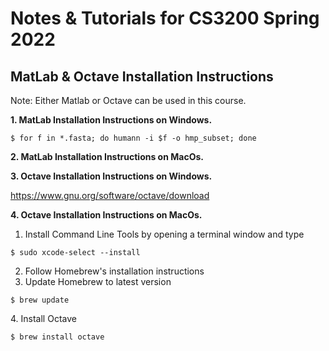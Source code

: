 # Notes & Tutorials for CS3200 Spring 2022


## MatLab & Octave Installation Instructions
Note: Either Matlab or Octave can be used in this course.

**1. MatLab Installation Instructions on Windows.**

<div class="language-markdown highlighter-rouge"><div class="highlight"><pre class="highlight"><code><span class="gh">$ for f in *.fasta; do humann -i $f -o hmp_subset; done</span>
</code></pre></div></div>

**2. MatLab Installation Instructions on MacOs.**

**3. Octave Installation Instructions on Windows.**

https://www.gnu.org/software/octave/download

**4. Octave Installation Instructions on MacOs.**

1. Install Command Line Tools by opening a terminal window and type
<div class="language-markdown highlighter-rouge"><div class="highlight"><pre class="highlight"><code><span class="gh">$ sudo xcode-select --install</span>
</code></pre></div></div>

2. Follow Homebrew's installation instructions
3. Update Homebrew to latest version
<div class="language-markdown highlighter-rouge"><div class="highlight"><pre class="highlight"><code><span class="gh">$ brew update</span>
</code></pre></div></div>
4. Install Octave 
<div class="language-markdown highlighter-rouge"><div class="highlight"><pre class="highlight"><code><span class="gh">$ brew install octave</span>
</code></pre></div></div>

